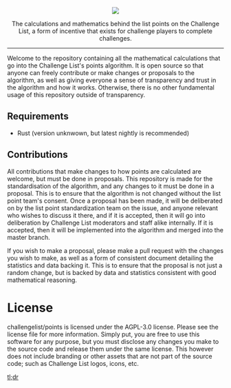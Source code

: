 <div align="center">
  <img src="https://cdn.discordapp.com/attachments/234057206784458754/1042019573983096882/logo.png" />
  <p>
    The calculations and mathematics behind the list points on the Challenge List, a form of incentive that exists for challenge players to complete challenges.
  <hr />
</div>

Welcome to the repository containing all the mathematical calculations that go into the Challenge List's points algorithm. It is open source so that anyone can freely contribute or make changes or proposals to the algorithm, as well as giving everyone a sense of transparency and trust in the algorithm and how it works. Otherwise, there is no other fundamental usage of this repository outside of transparency.

## Requirements
* Rust (version unknwown, but latest nightly is recommended)

## Contributions
All contributions that make changes to how points are calculated are welcome, but must be done in proposals. This repository is made for the standardisation of the algorithm, and any changes to it must be done in a proposal. This is to ensure that the algorithm is not changed without the list point team's consent. Once a proposal has been made, it will be deliberated on by the list point standardization team on the issue, and anyone relevant who wishes to discuss it there, and if it is accepted, then it will go into deliberation by Challenge List moderators and staff alike internally. If it is accepted, then it will be implemented into the algorithm and merged into the master branch.

If you wish to make a proposal, please make a pull request with the changes you wish to make, as well as a form of consistent document detailing the statistics and data backing it. This is to ensure that the proposal is not just a random change, but is backed by data and statistics consistent with good mathematical reasoning.

# License

challengelist/points is licensed under the AGPL-3.0 license. Please see the license file for more information. Simply put, you are free to use this software for any purpose, but you must disclose any changes you make to the source code and release them under the same license. This however does not include branding or other assets that are not part of the source code; such as Challenge List logos, icons, etc.

[tl;dr](https://tldrlegal.com/license/gnu-affero-general-public-license-v3-(agpl-3.0))